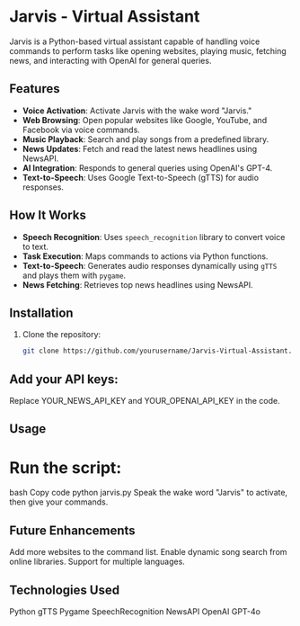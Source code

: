 # Jarvis - Virtual Assistant

Jarvis is a Python-based virtual assistant capable of handling voice commands to perform tasks like opening websites, playing music, fetching news, and interacting with OpenAI for general queries.

## Features
- **Voice Activation**: Activate Jarvis with the wake word "Jarvis."
- **Web Browsing**: Open popular websites like Google, YouTube, and Facebook via voice commands.
- **Music Playback**: Search and play songs from a predefined library.
- **News Updates**: Fetch and read the latest news headlines using NewsAPI.
- **AI Integration**: Responds to general queries using OpenAI's GPT-4.
- **Text-to-Speech**: Uses Google Text-to-Speech (gTTS) for audio responses.

## How It Works
- **Speech Recognition**: Uses `speech_recognition` library to convert voice to text.
- **Task Execution**: Maps commands to actions via Python functions.
- **Text-to-Speech**: Generates audio responses dynamically using `gTTS` and plays them with `pygame`.
- **News Fetching**: Retrieves top news headlines using NewsAPI.

## Installation
1. Clone the repository:
   ```bash
   git clone https://github.com/yourusername/Jarvis-Virtual-Assistant.git


## Add your API keys:
Replace YOUR_NEWS_API_KEY and YOUR_OPENAI_API_KEY in the code.

## Usage
# Run the script:
bash
Copy code
python jarvis.py
Speak the wake word "Jarvis" to activate, then give your commands.

## Future Enhancements
Add more websites to the command list.
Enable dynamic song search from online libraries.
Support for multiple languages.

## Technologies Used
Python
gTTS
Pygame
SpeechRecognition
NewsAPI
OpenAI GPT-4o
